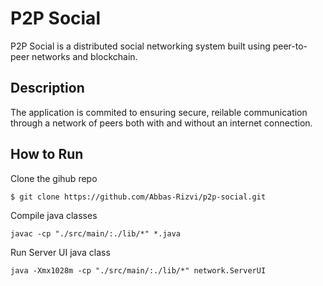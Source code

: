 # P2P Social

P2P Social is a distributed social networking system built using peer-to-peer networks and blockchain.

## Description

The application is commited to ensuring secure, reilable communication through a network of peers both with and without an internet connection.

## How to Run

Clone the gihub repo

`$ git clone https://github.com/Abbas-Rizvi/p2p-social.git`

Compile java classes

`javac -cp "./src/main/:./lib/*" *.java`


Run Server UI java class

`java -Xmx1028m -cp "./src/main/:./lib/*" network.ServerUI`






